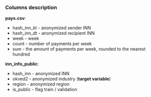 ### Columns description

**pays.csv**:
- hash_inn_kt - anonymized sender INN
- hash_inn_dt - anonymized recipient INN
- week - week
- count - number of payments per week
- sum - the amount of payments per week, rounded to the nearest hundred

**inn_info_public**:
- hash_inn - anonymized INN
- okved2 - anonymized industry (**target variable**)
- region - anonymized region
- is_public - flag train / validation
